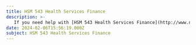 ```yaml
---
title: HSM 543 Health Services Finance
description: >-
   If you need help with [HSM 543 Health Services Finance](http://www.nursingschooltutors.com/), just ask! You can do well in this class with our assistance. We have professionals available to take your class and make sure you do well. While you focus on other things, let us take care of everything related to your [Health Services Finance course](http://www.nursingschooltutors.com/). Help yourself to the guidance of our experts so that you can do well in [HSM 543](http://www.nursingschooltutors.com/). Contact us right now!
date: 2024-02-06T15:56:19.000Z
subject: HSM 543 Health Services Finance
---
```

